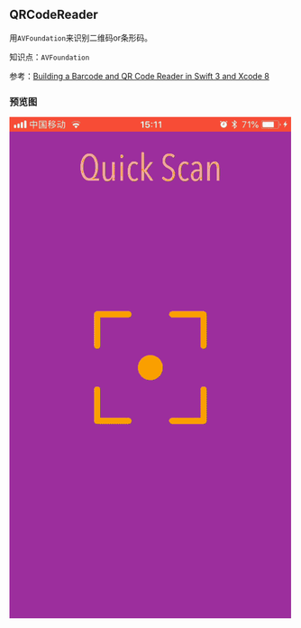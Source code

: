QRCodeReader
------------

用`AVFoundation`来识别二维码or条形码。


知识点：`AVFoundation`

参考：[Building a Barcode and QR Code Reader in Swift 3 and Xcode 8](http://www.appcoda.com/barcode-reader-swift/)


### 预览图
![QRCodeReader](./QRCodeReader.gif)
